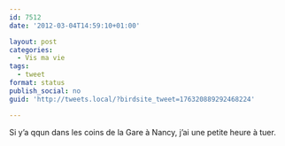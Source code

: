 ```yaml
---
id: 7512
date: '2012-03-04T14:59:10+01:00'

layout: post
categories:
  - Vis ma vie
tags:
  - tweet
format: status
publish_social: no
guid: 'http://tweets.local/?birdsite_tweet=176320889292468224'

---
```


Si y’a qqun dans les coins de la Gare à Nancy, j’ai une petite heure à tuer.